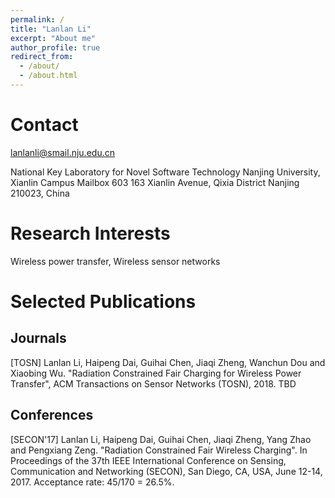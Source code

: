 ```yaml
---
permalink: /
title: "Lanlan Li"
excerpt: "About me"
author_profile: true
redirect_from: 
  - /about/
  - /about.html
---
```




Contact
======
lanlanli@smail.nju.edu.cn

National Key Laboratory for Novel Software Technology
Nanjing University, Xianlin Campus Mailbox 603
163 Xianlin Avenue, Qixia District
Nanjing 210023, China


Research Interests
======
Wireless power transfer, Wireless sensor networks


Selected Publications
======

Journals
------
[TOSN] Lanlan Li, Haipeng Dai, Guihai Chen, Jiaqi Zheng, Wanchun Dou and Xiaobing Wu. "Radiation Constrained Fair Charging for Wireless Power Transfer", ACM Transactions on Sensor Networks (TOSN), 2018. TBD 

Conferences
------
 [SECON'17] Lanlan Li, Haipeng Dai, Guihai Chen, Jiaqi Zheng, Yang Zhao and Pengxiang Zeng. "Radiation Constrained Fair Wireless Charging". In  Proceedings of the 37th IEEE International Conference on Sensing, Communication and Networking (SECON), San Diego, CA, USA, June 12-14, 2017. Acceptance rate: 45/170 = 26.5%.
